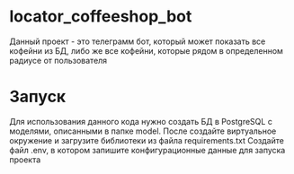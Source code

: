 # locator_coffeeshop_bot

Данный проект - это телеграмм бот, который может показать все кофейни из БД, либо же все кофейни,
которые рядом в определенном радиусе от пользователя

# Запуск
Для использования данного кода нужно создать БД в PostgreSQL с моделями, описанными в папке model.
После создайте виртуальное окружение и загрузите библиотеки из файла requirements.txt
Создайте файл .env, в котором запишите конфигурационные данные для запуска проекта